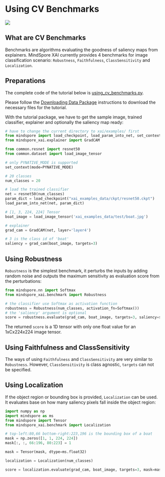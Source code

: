 # Using CV Benchmarks

<a href="https://gitee.com/mindspore/docs/blob/master/docs/xai/docs/source_en/using_cv_benchmarks.md" target="_blank"><img src="https://mindspore-website.obs.cn-north-4.myhuaweicloud.com/website-images/master/resource/_static/logo_source_en.png"></a>

## What are CV Benchmarks

Benchmarks are algorithms evaluating the goodness of saliency maps from explainers. MindSpore XAI currently provides 4 benchmarks for image classification scenario: `Robustness`, `Faithfulness`, `ClassSensitivity` and `Localization`.

## Preparations

The complete code of the tutorial below is [using_cv_benchmarks.py](https://gitee.com/mindspore/xai/blob/master/examples/using_cv_benchmarks.py).

Please follow the [Downloading Data Package](https://www.mindspore.cn/xai/docs/en/master/using_cv_explainers.html#downloading-data-package) instructions to download the necessary files for the tutorial.

With the tutorial package, we have to get the sample image, trained classifier, explainer and optionally the saliency map ready:

```python
# have to change the current directory to xai/examples/ first
from mindspore import load_checkpoint, load_param_into_net, set_context, PYNATIVE_MODE
from mindspore_xai.explainer import GradCAM

from common.resnet import resnet50
from common.dataset import load_image_tensor

# only PYNATIVE_MODE is supported
set_context(mode=PYNATIVE_MODE)

# 20 classes
num_classes = 20

# load the trained classifier
net = resnet50(num_classes)
param_dict = load_checkpoint("xai_examples_data/ckpt/resnet50.ckpt")
load_param_into_net(net, param_dict)

# [1, 3, 224, 224] Tensor
boat_image = load_image_tensor('xai_examples_data/test/boat.jpg')

# explainer
grad_cam = GradCAM(net, layer='layer4')

# 3 is the class id of 'boat'
saliency = grad_cam(boat_image, targets=3)
```

## Using Robustness

`Robustness` is the simplest benchmark, it perturbs the inputs by adding random noise and outputs the maximum sensitivity as evaluation score from the perturbations:

```python
from mindspore.nn import Softmax
from mindspore_xai.benchmark import Robustness

# the classifier use Softmax as activation function
robustness = Robustness(num_classes, activation_fn=Softmax())
# the 'saliency' argument is optional
score = robustness.evaluate(grad_cam, boat_image, targets=3, saliency=saliency)
```

The returned `score` is a 1D tensor with only one float value for an 1xCx224x224 image tensor.

## Using Faithfulness and ClassSensitivity

The ways of using `Faithfulness` and `ClassSensitivity` are very similar to `Robustness`. However, `ClassSensitivity` is class agnostic, `targets` can not be specified.

## Using Localization

If the object region or bounding box is provided, `Localization` can be used. It evaluates base on how many saliency pixels fall inside the object region:

```python
import numpy as np
import mindspore as ms
from mindspore import Tensor
from mindspore_xai.benchmark import Localization

# top-left:80,66 bottom-right:223,196 is the bounding box of a boat
mask = np.zeros([1, 1, 224, 224])
mask[:, :, 66:196, 80:223] = 1

mask = Tensor(mask, dtype=ms.float32)

localization = Localization(num_classes)

score = localization.evaluate(grad_cam, boat_image, targets=3, mask=mask)
```
